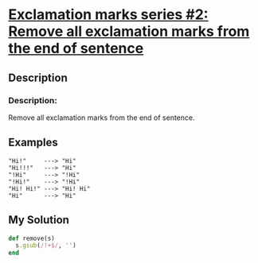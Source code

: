 # [Exclamation marks series #2: Remove all exclamation marks from the end of sentence](https://www.codewars.com/kata/57faece99610ced690000165)

## Description
### Description:
Remove all exclamation marks from the end of sentence.

## Examples
```
"Hi!"     ---> "Hi"
"Hi!!!"   ---> "Hi"
"!Hi"     ---> "!Hi"
"!Hi!"    ---> "!Hi"
"Hi! Hi!" ---> "Hi! Hi"
"Hi"      ---> "Hi"
```

## My Solution
```ruby
def remove(s)
  s.gsub(/!+$/, '')
end
```
